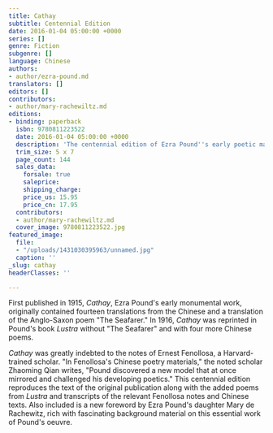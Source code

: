 ```yaml
---
title: Cathay
subtitle: Centennial Edition
date: 2016-01-04 05:00:00 +0000
series: []
genre: Fiction
subgenre: []
language: Chinese
authors:
- author/ezra-pound.md
translators: []
editors: []
contributors:
- author/mary-rachewiltz.md
editions:
- binding: paperback
  isbn: 9780811223522
  date: 2016-01-04 05:00:00 +0000
  description: 'The centennial edition of Ezra Pound''s early poetic masterpiece. '
  trim_size: 5 x 7
  page_count: 144
  sales_data:
    forsale: true
    saleprice: 
    shipping_charge: 
    price_us: 15.95
    price_cn: 17.95
  contributors:
  - author/mary-rachewiltz.md
  cover_image: 9780811223522.jpg
featured_image:
  file:
  - "/uploads/1431030395963/unnamed.jpg"
  caption: ''
_slug: cathay
headerClasses: ''

---
```

First published in 1915, _Cathay_, Ezra Pound's early monumental work, originally contained fourteen translations from the Chinese and a translation of the Anglo-Saxon poem "The Seafarer." In 1916, _Cathay_ was reprinted in Pound's book _Lustra_ without "The Seafarer" and with four more Chinese poems.

_Cathay_ was greatly indebted to the notes of Ernest Fenollosa, a Harvard-trained scholar. "In Fenollosa's Chinese poetry materials," the noted scholar Zhaoming Qian writes, "Pound discovered a new model that at once mirrored and challenged his developing poetics." This centennial edition reproduces the text of the original publication along with the added poems from _Lustra_ and transcripts of the relevant Fenollosa notes and Chinese texts. Also included is a new foreword by Ezra Pound's daughter Mary de Rachewitz, rich with fascinating background material on this essential work of Pound's oeuvre.


